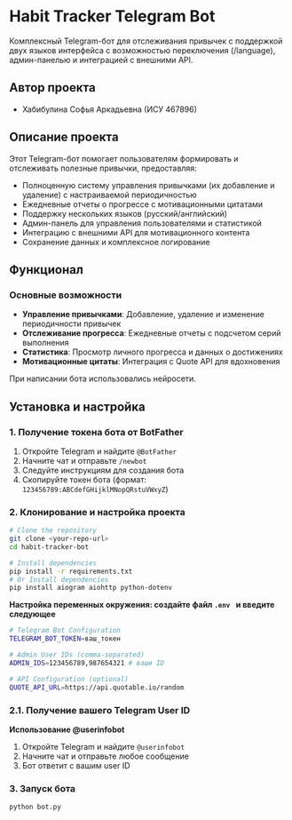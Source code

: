 # Habit Tracker Telegram Bot

Комплексный Telegram-бот для отслеживания привычек с поддержкой двух  языков интерфейса с возможностью переключения (/language), админ-панелью и интеграцией с внешними API.

## Автор проекта
- Хабибулина Софья Аркадьевна (ИСУ 467896)

## Описание проекта

Этот Telegram-бот помогает пользователям формировать и отслеживать полезные привычки, предоставляя:
- Полноценную систему управления привычками (их добавление и удаление) с настраиваемой периодичностью
- Ежедневные отчеты о прогрессе с мотивационными цитатами
- Поддержку нескольких языков (русский/английский)
- Админ-панель для управления пользователями и статистикой
- Интеграцию с внешними API для мотивационного контента
- Сохранение данных и комплексное логирование

## Функционал

### Основные возможности
- **Управление привычками**: Добавление, удаление и изменение периодичности привычек
- **Отслеживание прогресса**: Ежедневные отчеты с подсчетом серий выполнения
- **Статистика**: Просмотр личного прогресса и данных о достижениях
- **Мотивационные цитаты**: Интеграция с Quote API для вдохновения

При написании бота использовались нейросети.

## Установка и настройка

### 1. Получение токена бота от BotFather

1. Откройте Telegram и найдите `@BotFather`
2. Начните чат и отправьте `/newbot`
3. Следуйте инструкциям для создания бота
4. Скопируйте токен бота (формат:  `123456789:ABCdefGHijklMNopQRstuVWxyZ`)

### 2. Клонирование и настройка проекта

```bash
# Clone the repository
git clone <your-repo-url>
cd habit-tracker-bot

# Install dependencies
pip install -r requirements.txt
# Or Install dependencies
pip install aiogram aiohttp python-dotenv
```

**Настройка переменных окружения: создайте файл `.env ` и введите следующее**

```bash
# Telegram Bot Configuration
TELEGRAM_BOT_TOKEN=ваш_токен

# Admin User IDs (comma-separated)
ADMIN_IDS=123456789,987654321 # ваши ID

# API Configuration (optional)
QUOTE_API_URL=https://api.quotable.io/random
```

### 2.1. Получение вашего Telegram User ID


**Использование @userinfobot**
1. Откройте Telegram и найдите `@userinfobot`
2. Начните чат и отправьте любое сообщение
3. Бот ответит с вашим user ID


### 3. Запуск бота

```bash
python bot.py
```
